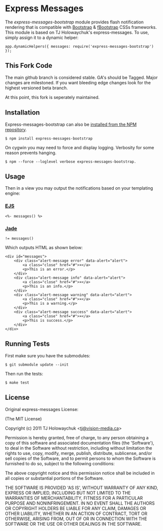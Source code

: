 # Express Messages
      
The _express-messages-bootstrap_ module provides flash notification rendering that is compatible with [Bootstrap](http://twitter.github.com/bootstrap/) & [fBootstrap](http://ckrack.github.com/fbootstrapp/#alerts) CSSs frameworks. This module is based on TJ Holowaychuk's express-messages. To use, simply assign it to a dynamic helper:

    app.dynamicHelpers({ messages: require('express-messages-bootstrap') });

## This Fork Code

The main github branch is considered stable.
GA's should be Tagged.
Major changes are milestoned.
If you want bleeding edge changes look for the highest versioned beta branch.

At this point, this fork is seperately maintained.

## Installation

Express-messages-bootstrap can also be [installed from the NPM repository](http://search.npmjs.org/#/express-messages-bootstrap).

    $ npm install express-messages-bootstrap

On cygwin you may need to force and display logging. Verbosity for some reason prevents hanging.

    $ npm --force --loglevel verbose express-messages-bootstrap.

## Usage

Then in a view you may output the notifications based on your templating engine:

### [EJS](https://github.com/visionmedia/ejs)

    <%- messages() %>

### [Jade](http://jade-lang.com/)

    != messages()

Which outputs HTML as shown below:

    <div id="messages">
        <div class="alert-message error" data-alert="alert">
            <a class="close" href="#">×</a>
            <p>This is an error.</p>
        </div>
        <div class="alert-message info" data-alert="alert">
            <a class="close" href="#">×</a>
            <p>This is an info.</p>
        </div>
        <div class="alert-message warning" data-alert="alert">
            <a class="close" href="#">×</a>
            <p>This is a warning.</p>
        </div>
        <div class="alert-message success" data-alert="alert">
            <a class="close" href="#">×</a>
            <p>This is success.</p>
        </div>
    </div>

## Running Tests

First make sure you have the submodules:

    $ git submodule update --init

Then run the tests:

    $ make test

## License 

Original express-messages License:

(The MIT License)

Copyright (c) 2011 TJ Holowaychuk &lt;tj@vision-media.ca&gt;

Permission is hereby granted, free of charge, to any person obtaining
a copy of this software and associated documentation files (the
'Software'), to deal in the Software without restriction, including
without limitation the rights to use, copy, modify, merge, publish,
distribute, sublicense, and/or sell copies of the Software, and to
permit persons to whom the Software is furnished to do so, subject to
the following conditions:

The above copyright notice and this permission notice shall be
included in all copies or substantial portions of the Software.

THE SOFTWARE IS PROVIDED 'AS IS', WITHOUT WARRANTY OF ANY KIND,
EXPRESS OR IMPLIED, INCLUDING BUT NOT LIMITED TO THE WARRANTIES OF
MERCHANTABILITY, FITNESS FOR A PARTICULAR PURPOSE AND NONINFRINGEMENT.
IN NO EVENT SHALL THE AUTHORS OR COPYRIGHT HOLDERS BE LIABLE FOR ANY
CLAIM, DAMAGES OR OTHER LIABILITY, WHETHER IN AN ACTION OF CONTRACT,
TORT OR OTHERWISE, ARISING FROM, OUT OF OR IN CONNECTION WITH THE
SOFTWARE OR THE USE OR OTHER DEALINGS IN THE SOFTWARE.
